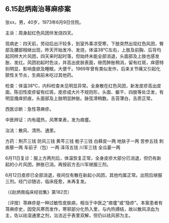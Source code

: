 ## 6.15赵炳南治荨麻疹案

张xx，男，40岁，1973年6月9日住院。

主诉：周身起红色风团伴发烧四天。

现病史：四天前，劳动后出汗较多，到室外乘凉受寒，下肢突然出现红色风团，臀部及腰部相继出现，昨天开始发冷、发烧，体温38℃左右，上肢及前胸、后背均起同样大片风团，四天来时起时落，但始终未能全部消退，头面部及上肢也感发胀、发红。风团初起时色淡，并高出皮肤表面，继而肿胀稍消，留有红斑，痒感特别明显，影响食欲及睡眠，大便干。1969年曾有类似发作，后来关节痛又引起化脓性关节炎，生病前未吃过其他药。

检查：体温38℃，内科检查未见明显异常。全身散在红色风团，新发皮疹高出皮面，陈旧性皮疹留有红斑，皮疹成大片不规则形，头面、躯干、四肢等处泛发，有明显搔痒抓痕，头面部及上肢明显肿胀。脉弦滑稍数。舌苔薄白，舌质正常。

西医诊断：急性荨麻疹。

中医辨证：内有蕴热，风寒束表，发为㾦癗。

治法：散风、清热、通里。

方药：荆芥三钱 防风三钱 黄芩三钱 栀子三钱 白藓皮一两 地肤子一两 苦参五钱 刺疾藜一两 车前子（包）一两 泽泻五钱 川军三钱 全瓜蒌一两

6月11日复诊：服上方两剂后，体温恢复正常，全身皮疹大部分已消退，但仍有新起的小片风团，肿胀已消。再按前方去川军继服三剂。

6月12日皮疹已全部消退，夜间仅有散在新起小风团，其他均属正常。出院后继服三剂。经门诊随访，临床痊愈，未再复发。

（《赵炳南临床经验集》第182页）

〔评按〕荨麻疹是一种过敏性皮肤病，相当于中医之“㾦癗”或“隐疹”。本案患者有荨麻疹史，因受风寒而发作，寒邪部分化热入里，与内热搏结，故以散风凉血为主，佐以祛湿通里之剂，治法近乎表里双解，但仍以祛风邪为主。
